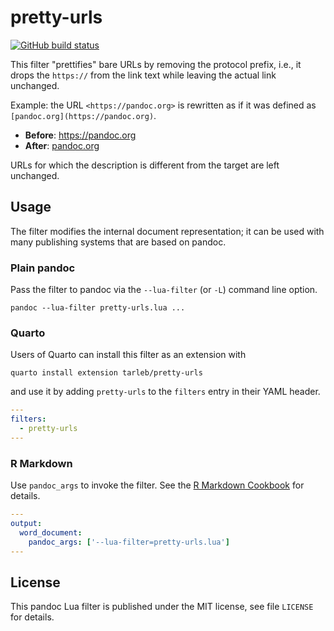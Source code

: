 pretty-urls
==================================================================

[![GitHub build status][CI badge]][CI workflow]

This filter "prettifies" bare URLs by removing the protocol
prefix, i.e., it drops the `https://` from the link text while
leaving the actual link unchanged.

Example: the URL `<https://pandoc.org>` is rewritten as if it was
defined as `[pandoc.org](https://pandoc.org)`.

- **Before**: <https://pandoc.org>
- **After**: [pandoc.org](https://pandoc.org)

URLs for which the description is different from the target are
left unchanged.

[CI badge]: https://img.shields.io/github/workflow/status/pandoc-ext/pretty-urls/CI?logo=github
[CI workflow]: https://github.com/pandoc-ext/pretty-urls/actions/workflows/ci.yaml


Usage
------------------------------------------------------------------

The filter modifies the internal document representation; it can
be used with many publishing systems that are based on pandoc.

### Plain pandoc

Pass the filter to pandoc via the `--lua-filter` (or `-L`) command
line option.

    pandoc --lua-filter pretty-urls.lua ...

### Quarto

Users of Quarto can install this filter as an extension with

    quarto install extension tarleb/pretty-urls

and use it by adding `pretty-urls` to the `filters` entry
in their YAML header.

``` yaml
---
filters:
  - pretty-urls
---
```

### R Markdown

Use `pandoc_args` to invoke the filter. See the [R Markdown
Cookbook](https://bookdown.org/yihui/rmarkdown-cookbook/lua-filters.html)
for details.

``` yaml
---
output:
  word_document:
    pandoc_args: ['--lua-filter=pretty-urls.lua']
---
```

License
------------------------------------------------------------------

This pandoc Lua filter is published under the MIT license, see
file `LICENSE` for details.
